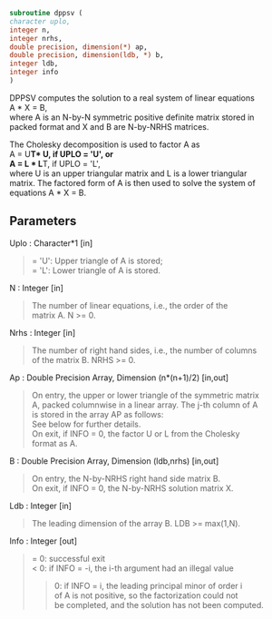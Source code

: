 ```fortran  
subroutine dppsv (  
character uplo,  
integer n,  
integer nrhs,  
double precision, dimension(*) ap,  
double precision, dimension(ldb, *) b,  
integer ldb,  
integer info  
)  
```  
  
DPPSV computes the solution to a real system of linear equations  
A * X = B,  
where A is an N-by-N symmetric positive definite matrix stored in  
packed format and X and B are N-by-NRHS matrices.  
  
The Cholesky decomposition is used to factor A as  
A = U**T* U,  if UPLO = 'U', or  
A = L * L**T,  if UPLO = 'L',  
where U is an upper triangular matrix and L is a lower triangular  
matrix.  The factored form of A is then used to solve the system of  
equations A * X = B.  
  
## Parameters  
Uplo : Character*1 [in]  
> = 'U':  Upper triangle of A is stored;  
> = 'L':  Lower triangle of A is stored.  
  
N : Integer [in]  
> The number of linear equations, i.e., the order of the  
> matrix A.  N >= 0.  
  
Nrhs : Integer [in]  
> The number of right hand sides, i.e., the number of columns  
> of the matrix B.  NRHS >= 0.  
  
Ap : Double Precision Array, Dimension (n*(n+1)/2) [in,out]  
> On entry, the upper or lower triangle of the symmetric matrix  
> A, packed columnwise in a linear array.  The j-th column of A  
> is stored in the array AP as follows:  
> See below for further details.  
> On exit, if INFO = 0, the factor U or L from the Cholesky  
> format as A.  
  
B : Double Precision Array, Dimension (ldb,nrhs) [in,out]  
> On entry, the N-by-NRHS right hand side matrix B.  
> On exit, if INFO = 0, the N-by-NRHS solution matrix X.  
  
Ldb : Integer [in]  
> The leading dimension of the array B.  LDB >= max(1,N).  
  
Info : Integer [out]  
> = 0:  successful exit  
> < 0:  if INFO = -i, the i-th argument had an illegal value  
> > 0:  if INFO = i, the leading principal minor of order i  
> of A is not positive, so the factorization could not  
> be completed, and the solution has not been computed.  
  
